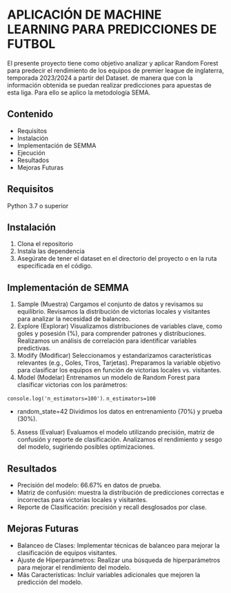 # APLICACIÓN DE MACHINE LEARNING PARA PREDICCIONES DE FUTBOL
El presente proyecto tiene como objetivo analizar y aplicar Random Forest para predecir el rendimiento de los equipos de premier league de inglaterra, temporada 2023/2024 a partir del Dataset. de manera que con la información obtenida se puedan realizar predicciones para apuestas de esta liga. Para ello se aplico la metodología SEMA.
## Contenido
- Requisitos
- Instalación
- Implementación de SEMMA
- Ejecución
- Resultados
- Mejoras Futuras

## Requisitos
Python 3.7 o superior
## Instalación
1. Clona el repositorio
2. Instala las dependencia
3. Asegúrate de tener el dataset en el directorio del proyecto o en la ruta especificada en el código.


## Implementación de SEMMA
1. Sample (Muestra)
Cargamos el conjunto de datos y revisamos su equilibrio.
Revisamos la distribución de victorias locales y visitantes para analizar la necesidad de balanceo.
2. Explore (Explorar)
Visualizamos distribuciones de variables clave, como goles y posesión (%), para comprender patrones y distribuciones.
Realizamos un análisis de correlación para identificar variables predictivas.
3. Modify (Modificar)
Seleccionamos y estandarizamos características relevantes (e.g., Goles, Tiros, Tarjetas).
Preparamos la variable objetivo para clasificar los equipos en función de victorias locales vs. visitantes.
4. Model (Modelar)
Entrenamos un modelo de Random Forest para clasificar victorias con los parámetros:

`console.log('n_estimators=100')`.
``` n_estimators=100 ```
- random_state=42
Dividimos los datos en entrenamiento (70%) y prueba (30%).
5. Assess (Evaluar)
Evaluamos el modelo utilizando precisión, matriz de confusión y reporte de clasificación.
Analizamos el rendimiento y sesgo del modelo, sugiriendo posibles optimizaciones.

## Resultados
- Precisión del modelo: 66.67% en datos de prueba.
- Matriz de confusión: muestra la distribución de predicciones correctas e incorrectas para victorias locales y visitantes.
- Reporte de Clasificación: precisión y recall desglosados por clase.
## Mejoras Futuras
- Balanceo de Clases: Implementar técnicas de balanceo para mejorar la clasificación de equipos visitantes.
- Ajuste de Hiperparámetros: Realizar una búsqueda de hiperparámetros para mejorar el rendimiento del modelo.
- Más Características: Incluir variables adicionales que mejoren la predicción del modelo.
